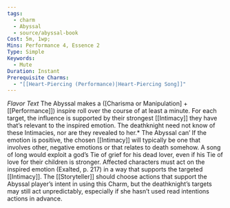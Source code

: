 ```yaml
---
tags:
  - charm
  - Abyssal
  - source/abyssal-book
Cost: 5m, 1wp;
Mins: Performance 4, Essence 2
Type: Simple
Keywords:
  - Mute
Duration: Instant
Prerequisite Charms:
  - "[[Heart-Piercing (Performance)|Heart-Piercing Song]]"
---
```

*Flavor Text*
The Abyssal makes a ([Charisma or Manipulation] + [[Performance]]) inspire roll over the course of at least a minute. For each target, the influence is supported by their strongest [[Intimacy]] they have that’s relevant to the inspired emotion. The deathknight need not know of these Intimacies, nor are they revealed to her.*
The Abyssal can’ If the emotion is positive, the chosen [[Intimacy]] will typically be one that involves other, negative emotions or that relates to death somehow. A song of long would exploit a god’s Tie of grief for his dead lover, even if his Tie of love for their children is stronger.
Affected characters must act on the inspired emotion (Exalted, p. 217) in a way that supports the targeted [[Intimacy]]. The [[Storyteller]] should choose actions that support the Abyssal player’s intent in using this Charm, but the deathknight’s targets may still act unpredictably, especially if she hasn’t used read intentions actions in advance.